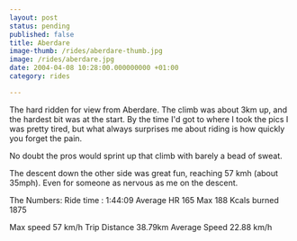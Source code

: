 ```yaml
---
layout: post
status: pending
published: false
title: Aberdare
image-thumb: /rides/aberdare-thumb.jpg
image: /rides/aberdare.jpg
date: 2004-04-08 10:28:00.000000000 +01:00
category: rides

---
```

The hard ridden for view from Aberdare. The climb was about 3km up, and the hardest bit was at the start. By the time I'd got to where I took the pics I was pretty tired, but what always surprises me about riding is how quickly you forget the pain.

No doubt the pros would sprint up that climb with barely a bead of sweat.

The descent down the other side was great fun, reaching 57 kmh (about 35mph). Even for someone as nervous as me on the descent.


The Numbers:
Ride time : 1:44:09
Average HR 165
Max 188
Kcals burned 1875

Max speed 57 km/h
Trip Distance 38.79km
Average Speed 22.88 km/h
